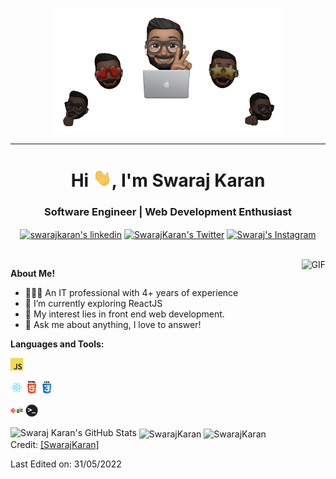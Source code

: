 

<!--
**SwarajKaran/SwarajKaran** is a ✨ _special_ ✨ repository because its `README.md` (this file) appears on your GitHub profile.

Here are some ideas to get you started:

- 🔭 I’m currently working on ...
- 🌱 I’m currently learning ...
- 👯 I’m looking to collaborate on ...
- 🤔 I’m looking for help with ...
- 💬 Ask me about ...
- 📫 How to reach me: ...
- 😄 Pronouns: ...
- ⚡ Fun fact: ...
-->
<p align="center">
  <img src="https://github.com/SwarajKaran/SwarajKaran/blob/main/header%20.png" height="200"/>
</p>
<hr>
<h1 align="center">Hi <img src="https://github.com/SwarajKaran/SwarajKaran/blob/main/Hi.gif" width="30px">, I'm Swaraj Karan</h1>
<h3 align="center">Software Engineer | Web Development Enthusiast</h3>
<p align="center">
<a href="https://www.linkedin.com/in/swarajkaran/" target="blank"><img align="center" src="https://cdn.jsdelivr.net/npm/simple-icons@3.0.1/icons/linkedin.svg" alt="swarajkaran's linkedin" height="30" width="40" /></a>
<a href="https://twitter.com/SwarajKaran" target="blank"><img align="center" src="https://cdn.jsdelivr.net/npm/simple-icons@3.0.1/icons/twitter.svg" alt="SwarajKaran's Twitter" height="30" width="40" /></a>
<a href="https://www.instagram.com/dangling.pointer/">
  <img align="center" alt="Swaraj's Instagram" height = "30" width="40" src="https://cdn.jsdelivr.net/npm/simple-icons@v3/icons/instagram.svg" />
</a>
</p>
</p>
<br>
<img align="right" alt="GIF" src="https://i.pinimg.com/originals/e4/26/70/e426702edf874b181aced1e2fa5c6cde.gif" />

**About Me!**

- 👨🏽‍💻 An IT professional with 4+ years of experience
- 🌱 I’m currently exploring ReactJS
- 🤔 My interest lies in front end web development.
- 💬 Ask me about anything, I love to answer!

**Languages and Tools:**  



<code><img height="20" src="https://raw.githubusercontent.com/github/explore/80688e429a7d4ef2fca1e82350fe8e3517d3494d/topics/javascript/javascript.png"></code>

<code><img height="20" src="https://raw.githubusercontent.com/github/explore/80688e429a7d4ef2fca1e82350fe8e3517d3494d/topics/react/react.png"></code>
<code><img height="20" src="https://raw.githubusercontent.com/github/explore/80688e429a7d4ef2fca1e82350fe8e3517d3494d/topics/html/html.png"></code>
<code><img height="20" src="https://raw.githubusercontent.com/github/explore/80688e429a7d4ef2fca1e82350fe8e3517d3494d/topics/css/css.png"></code>

<code><img height="20" src="https://raw.githubusercontent.com/github/explore/80688e429a7d4ef2fca1e82350fe8e3517d3494d/topics/git/git.png"></code>
<code><img height="20" src="https://raw.githubusercontent.com/github/explore/80688e429a7d4ef2fca1e82350fe8e3517d3494d/topics/terminal/terminal.png"></code>



<img src="https://github-readme-stats.vercel.app/api?username=SwarajKaran&show_icons=true&hide_border=true&count_private=true&theme=shades-of-purple&icon_color=fad000" alt="Swaraj Karan's GitHub Stats">
<img align="center" src="https://github-readme-streak-stats.herokuapp.com/?user=SwarajKaran&count_private=true&theme=radical" alt="SwarajKaran" />
<img align="center" width=500 src="https://github-readme-stats.vercel.app/api/top-langs/?username=SwarajKaran&layout=compact&count_private=true&theme=radical" alt="SwarajKaran" />

<br>
Credit: <a href = 'https://github.com/SwarajKaran'>[SwarajKaran]</a> 
<p>
Last Edited on: 31/05/2022</p>
